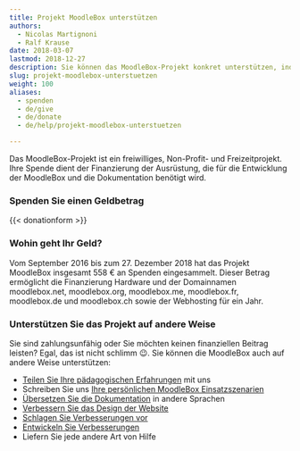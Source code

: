 ```yaml
---
title: Projekt MoodleBox unterstützen
authors:
  - Nicolas Martignoni
  - Ralf Krause
date: 2018-03-07
lastmod: 2018-12-27
description: Sie können das MoodleBox-Projekt konkret unterstützen, indem Sie zu den Kosten beitragen und die Motivation für seine Weiterentwicklung erhöhen
slug: projekt-moodlebox-unterstuetzen
weight: 100
aliases:
  - spenden
  - de/give
  - de/donate
  - de/help/projekt-moodlebox-unterstuetzen

---
```

Das MoodleBox-Projekt ist ein freiwilliges, Non-Profit- und Freizeitprojekt. Ihre Spende dient der Finanzierung der Ausrüstung, die für die Entwicklung der MoodleBox und die Dokumentation benötigt wird.

### Spenden Sie einen Geldbetrag

{{< donationform >}}

### Wohin geht Ihr Geld?

Vom September 2016 bis zum 27. Dezember 2018 hat das Projekt MoodleBox insgesamt 558 € an Spenden eingesammelt. Dieser Betrag ermöglicht die Finanzierung Hardware und der Domainnamen moodlebox.net, moodlebox.org, moodlebox.me, moodlebox.fr, moodlebox.de und moodlebox.ch sowie der Webhosting für ein Jahr.

### Unterstützen Sie das Projekt auf andere Weise

Sie sind zahlungsunfähig oder Sie möchten keinen finanziellen Beitrag leisten? Egal, das ist nicht schlimm 😉. Sie können die MoodleBox auch auf andere Weise unterstützen:

  - [Teilen Sie Ihre pädagogischen Erfahrungen][1] mit uns
  - Schreiben Sie uns [Ihre persönlichen MoodleBox Einsatzszenarien][1]
  - [Übersetzen Sie die Dokumentation][2] in andere Sprachen
  - [Verbessern Sie das Design der Website][3]
  - [Schlagen Sie Verbesserungen vor][1]
  - [Entwickeln Sie Verbesserungen][4]
  - Liefern Sie jede andere Art von Hilfe

 [1]: https://discuss.moodlebox.net/
 [2]: https://github.com/moodlebox/moodlebox.net/blob/master/README.md
 [3]: https://github.com/moodlebox/hugo-moodlebox-theme
 [4]: https://github.com/moodlebox/moodle-tool_moodlebox
